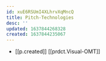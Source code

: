```yaml
---
id: xuE6RSUmI4XLhrvXqMncQ
title: Pitch-Technologies
desc: ''
updated: 1637844268328
created: 1637844235067
---
```




- [[p.created]] [[prdct.Visual-OMT]]
